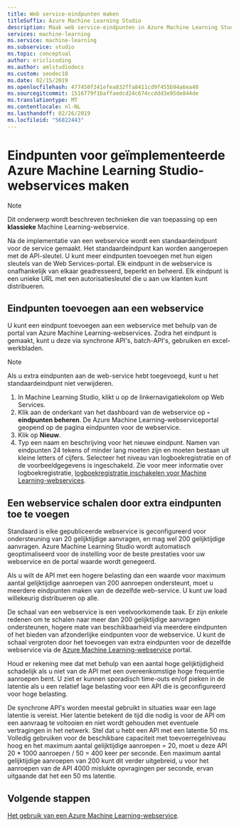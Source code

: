 ```yaml
---
title: Web service-eindpunten maken
titleSuffix: Azure Machine Learning Studio
description: Maak web service-eindpunten in Azure Machine Learning Studio. Elk eindpunt in de webservice is onafhankelijk van elkaar geadresseerd, beperkt en beheerd.
services: machine-learning
ms.service: machine-learning
ms.subservice: studio
ms.topic: conceptual
author: ericlicoding
ms.author: amlstudiodocs
ms.custom: seodec18
ms.date: 02/15/2019
ms.openlocfilehash: 477450f341efea832ffa8411cd9f455b94a6ea40
ms.sourcegitcommit: 1516779f1baffaedcd24c674ccddd3e95de844de
ms.translationtype: MT
ms.contentlocale: nl-NL
ms.lasthandoff: 02/26/2019
ms.locfileid: "56822443"
---
```

# <a name="create-endpoints-for-deployed-azure-machine-learning-studio-web-services"></a>Eindpunten voor geïmplementeerde Azure Machine Learning Studio-webservices maken

> [!NOTE]
> Dit onderwerp wordt beschreven technieken die van toepassing op een **klassieke** Machine Learning-webservice.

Na de implementatie van een webservice wordt een standaardeindpunt voor de service gemaakt. Het standaardeindpunt kan worden aangeroepen met de API-sleutel. U kunt meer eindpunten toevoegen met hun eigen sleutels van de Web Services-portal.
Elk eindpunt in de webservice is onafhankelijk van elkaar geadresseerd, beperkt en beheerd. Elk eindpunt is een unieke URL met een autorisatiesleutel die u aan uw klanten kunt distribueren.

## <a name="add-endpoints-to-a-web-service"></a>Eindpunten toevoegen aan een webservice

U kunt een eindpunt toevoegen aan een webservice met behulp van de portal van Azure Machine Learning-webservices. Zodra het eindpunt is gemaakt, kunt u deze via synchrone API's, batch-API's, gebruiken en excel-werkbladen.

> [!NOTE]
> Als u extra eindpunten aan de web-service hebt toegevoegd, kunt u het standaardeindpunt niet verwijderen.

1. In Machine Learning Studio, klikt u op de linkernavigatiekolom op Web Services.
2. Klik aan de onderkant van het dashboard van de webservice op **-eindpunten beheren**. De Azure Machine Learning-webserviceportal geopend op de pagina eindpunten voor de webservice.
3. Klik op **Nieuw**.
4. Typ een naam en beschrijving voor het nieuwe eindpunt. Namen van eindpunten 24 tekens of minder lang moeten zijn en moeten bestaan uit kleine letters of cijfers. Selecteer het niveau van logboekregistratie en of de voorbeeldgegevens is ingeschakeld. Zie voor meer informatie over logboekregistratie, [logboekregistratie inschakelen voor Machine Learning-webservices](web-services-logging.md).

## <a id="scaling"></a> Een webservice schalen door extra eindpunten toe te voegen

Standaard is elke gepubliceerde webservice is geconfigureerd voor ondersteuning van 20 gelijktijdige aanvragen, en mag wel 200 gelijktijdige aanvragen. Azure Machine Learning Studio wordt automatisch geoptimaliseerd voor de instelling voor de beste prestaties voor uw webservice en de portal waarde wordt genegeerd.

Als u wilt de API met een hogere belasting dan een waarde voor maximum aantal gelijktijdige aanroepen van 200 aanroepen ondersteunt, moet u meerdere eindpunten maken van de dezelfde web-service. U kunt uw load willekeurig distribueren op alle.

De schaal van een webservice is een veelvoorkomende taak. Er zijn enkele redenen om te schalen naar meer dan 200 gelijktijdige aanvragen ondersteunen, hogere mate van beschikbaarheid via meerdere eindpunten of het bieden van afzonderlijke eindpunten voor de webservice. U kunt de schaal vergroten door het toevoegen van extra eindpunten voor de dezelfde webservice via de [Azure Machine Learning-webservice](https://services.azureml.net/) portal.

Houd er rekening mee dat met behulp van een aantal hoge gelijktijdigheid schadelijk als u niet van de API met een overeenkomstige hoge frequentie aanroepen bent. U ziet er kunnen sporadisch time-outs en/of pieken in de latentie als u een relatief lage belasting voor een API die is geconfigureerd voor hoge belasting.

De synchrone API's worden meestal gebruikt in situaties waar een lage latentie is vereist. Hier latentie betekent de tijd die nodig is voor de API om een aanvraag te voltooien en niet wordt gehouden met eventuele vertragingen in het netwerk. Stel dat u hebt een API met een latentie 50 ms. Volledig gebruiken voor de beschikbare capaciteit met toevoerregelniveau hoog en het maximum aantal gelijktijdige aanroepen = 20, moet u deze API 20 * 1000 aanroepen / 50 = 400 keer per seconde. Een maximum aantal gelijktijdige aanroepen van 200 kunt dit verder uitgebreid, u voor het aanroepen van de API 4000 mislukte opvragingen per seconde, ervan uitgaande dat het een 50 ms latentie.

## <a name="next-steps"></a>Volgende stappen

[Het gebruik van een Azure Machine Learning-webservice](consume-web-services.md).
